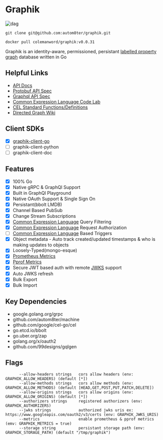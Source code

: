 # Graphik

![dag](images/dag.png)

    git clone git@github.com:autom8ter/graphik.git
    
    docker pull colemanword/graphik:v0.0.31

Graphik is an identity-aware, permissioned, persistant [labelled property graph](https://en.wikipedia.org/wiki/Graph_database#Labeled-property_graph) database written in Go

## Helpful Links

- [API Docs](docs/README.md)
- [Protobuf API Spec](https://github.com/autom8ter/graphik/blob/master/api/graphik.proto)
- [Graphql API Spec](https://github.com/autom8ter/graphik/blob/master/api/schema.graphqls)
- [Common Expression Language Code Lab](https://codelabs.developers.google.com/codelabs/cel-go/index.html#0)
- [CEL Standard Functions/Definitions](https://github.com/google/cel-spec/blob/master/doc/langdef.md#standard-definitions)
- [Directed Graph Wiki](https://en.wikipedia.org/wiki/Directed_graph)

## Client SDKs
- [x] [graphik-client-go](https://github.com/autom8ter/graphik-client-go)
- [ ] graphik-client-python
- [ ] graphik-client-doc

## Features
- [x] 100% Go
- [x] Native gRPC & GraphQl Support
- [x] Built in GraphQl Playground
- [x] Native OAuth Support & Single Sign On
- [x] Persistant(bbolt LMDB)
- [x] Channel Based PubSub
- [x] Change Stream Subscriptions
- [x] [Common Expression Language](https://opensource.google/projects/cel) Query Filtering
- [x] [Common Expression Language](https://opensource.google/projects/cel) Request Authorization
- [ ] [Common Expression Language](https://opensource.google/projects/cel) Based Triggers
- [x] Object metadata - Auto track created/updated timestamps & who is making updates to objects
- [x] Loosely-Typed(mongo-esque)
- [x] [Prometheus Metrics](https://prometheus.io/)
- [x] [Pprof Metrics](https://blog.golang.org/pprof)
- [x] Secure JWT based auth with remote [JWKS](https://auth0.com/docs/tokens/json-web-tokens/json-web-key-sets) support
- [x] Auto JWKS refresh
- [x] Bulk Export
- [x] Bulk Import

## Key Dependencies

- google.golang.org/grpc
- github.com/autom8ter/machine
- github.com/google/cel-go/cel
- go.etcd.io/bbolt
- go.uber.org/zap
- golang.org/x/oauth2
- github.com/99designs/gqlgen

## Flags

```text
      --allow-headers strings   cors allow headers (env: GRAPHIK_ALLOW_HEADERS) (default [*])
      --allow-methods strings   cors allow methods (env: GRAPHIK_ALLOW_METHODS) (default [HEAD,GET,POST,PUT,PATCH,DELETE])
      --allow-origins strings   cors allow origins (env: GRAPHIK_ALLOW_ORIGINS) (default [*])
      --authorizers strings     registered authorizers (env: GRAPHIK_AUTHORIZERS)
      --jwks strings            authorized jwks uris ex: https://www.googleapis.com/oauth2/v3/certs (env: GRAPHIK_JWKS_URIS)
      --metrics                 enable prometheus & pprof metrics (emv: GRAPHIK_METRICS = true)
      --storage string          persistant storage path (env: GRAPHIK_STORAGE_PATH) (default "/tmp/graphik")

```